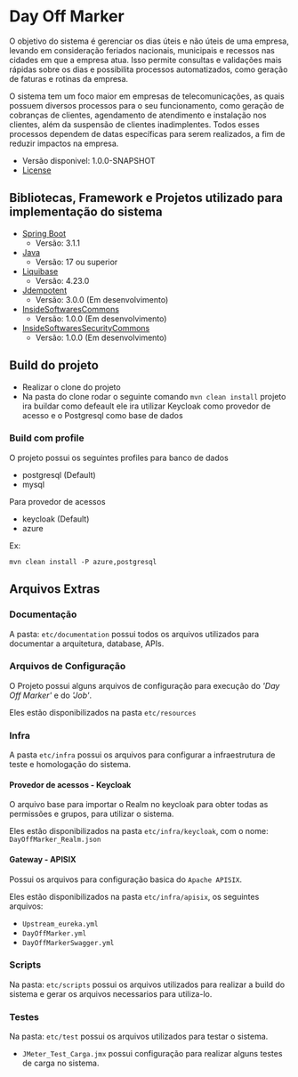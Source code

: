 # Day Off Marker

O objetivo do sistema é gerenciar os dias úteis e não úteis de uma empresa, levando em consideração feriados nacionais, municipais e recessos nas cidades em que a empresa atua.
Isso permite consultas e validações mais rápidas sobre os dias e possibilita processos automatizados, como geração de faturas e rotinas da empresa.

O sistema tem um foco maior em empresas de telecomunicações, as quais possuem diversos processos para o seu funcionamento, como geração de cobranças de clientes, agendamento de atendimento e instalação nos clientes, além da suspensão de clientes inadimplentes.
Todos esses processos dependem de datas específicas para serem realizados, a fim de reduzir impactos na empresa.

* Versão disponivel: 1.0.0-SNAPSHOT
* [License](LICENSE.MD)

## Bibliotecas, Framework e Projetos utilizado para implementação do sistema
* [Spring Boot](https://spring.io/projects/spring-boot)
  * Versão: 3.1.1
* [Java](https://www.java.com/pt-BR/)
  * Versão: 17 ou superior
* [Liquibase](https://www.liquibase.org/)
  * Versão: 4.23.0
* [Jdempotent](https://github.com/Trendyol/Jdempotent)
  * Versão: 3.0.0 (Em desenvolvimento)
* [InsideSoftwaresCommons](https://github.com/InsideSoftwares/InsideSoftwaresCommons)
  * Versão: 1.0.0 (Em desenvolvimento)
* [InsideSoftwaresSecurityCommons](https://github.com/InsideSoftwares/InsideSoftwaresSecurityCommons)
  * Versão: 1.0.0 (Em desenvolvimento)

## Build do projeto

* Realizar o clone do projeto
* Na pasta do clone rodar o seguinte comando ``` mvn clean install ``` projeto ira buildar como defeault ele ira utilizar
  Keycloak como provedor de acesso e o Postgresql como base de dados

### Build com profile

O projeto possui os seguintes profiles para banco de dados
* postgresql (Default)
* mysql

Para provedor de acessos
* keycloak (Default)
* azure

Ex:

``` mvn clean install -P azure,postgresql ```

## Arquivos Extras

### Documentação
A pasta: `etc/documentation` possui todos os arquivos utilizados para documentar a arquitetura, database,
APIs.

### Arquivos de Configuração
O Projeto possui alguns arquivos de configuração para execução do *'Day Off Marker'* e do *'Job'*.

Eles estão disponibilizados na pasta ``etc/resources``

### Infra

A pasta ``etc/infra`` possui os arquivos para configurar a infraestrutura de teste e homologação do sistema.

#### Provedor de acessos - Keycloak
O arquivo base para importar o Realm no keycloak para obter todas as permissões e grupos, para utilizar o sistema.

Eles estão disponibilizados na pasta ``etc/infra/keycloak``, com o nome: ``DayOffMarker_Realm.json``

#### Gateway - APISIX
Possui os arquivos para configuração basica do ``Apache APISIX``.

Eles estão disponibilizados na pasta ``etc/infra/apisix``, os seguintes arquivos:
* ``Upstream_eureka.yml``
* ``DayOffMarker.yml``
* ``DayOffMarkerSwagger.yml``

### Scripts

Na pasta: ``etc/scripts`` possui os arquivos utilizados para realizar a build do sistema e gerar os arquivos necessarios
para utiliza-lo.

### Testes
Na pasta: ``etc/test`` possui os arquivos utilizados para testar o sistema.
* ``JMeter_Test_Carga.jmx`` possui configuração para realizar alguns testes de carga no sistema.
